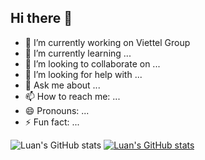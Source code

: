 ## Hi there 👋

- 🔭 I’m currently working on Viettel Group
- 🌱 I’m currently learning ...
- 👯 I’m looking to collaborate on ...
- 🤔 I’m looking for help with ...
- 💬 Ask me about ...
- 📫 How to reach me: ...
- 😄 Pronouns: ...
- ⚡ Fun fact: ...

![Luan's GitHub stats](https://github-readme-stats.vercel.app/api?username=luanpahm&show_icons=true&theme=default)
[![Luan's GitHub stats](https://github-readme-stats.vercel.app/api?username=luanpahm)](https://github.com/luanpahm/github-readme-stats)
